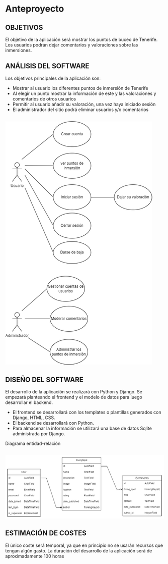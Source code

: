# Anteproyecto

## OBJETIVOS

El objetivo de la aplicación será mostrar los puntos de buceo de Tenerife. Los usuarios podrán dejar comentarios y valoraciones sobre las inmersiones.

## ANÁLISIS DEL SOFTWARE

Los objetivos principales de la aplicación son:
- Mostrar al usuario los diferentes puntos de inmersión de Tenerife
- Al elegir un punto mostrar la información de este y las valoraciones y comentarios de otros usuarios
- Permitir al usuario añadir su valoración, una vez haya iniciado sesión
- El administrador del sitio podrá eliminar usuarios y/o comentarios

## <img src="./images/casos_de_uso.png"/>

## DISEÑO DEL SOFTWARE

El desarrollo de la aplicación se realizará con Python y Django. Se empezará planteando el frontend y el modelo de datos para luego desarrollar el backend.

- El frontend se desarrollará con los templates o plantillas generados con Django, HTML, CSS.
- El backend se desarrollará con Python.
- Para almacenar la información se utilizará una base de datos Sqlite administrada por Django.

Diagrama entidad-relación

## <img src="./images/diagrama_entidad_relacion.png"/>

## ESTIMACIÓN DE COSTES

El único coste será temporal, ya que en principio no se usarán recursos que tengan algún gasto. La duración del desarrollo de la aplicación será de aproximadamente 100 horas
